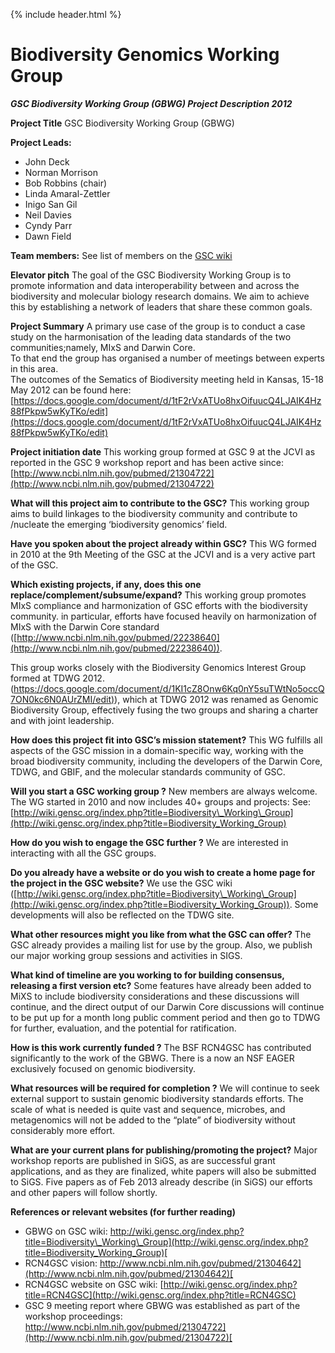 {% include header.html %}

Biodiversity Genomics Working Group
===================================

_**GSC Biodiversity Working Group (GBWG) Project Description 2012**_

**Project Title** GSC Biodiversity Working Group (GBWG)

**Project Leads:**

*   John Deck
*   Norman Morrison
*   Bob Robbins (chair)
*   Linda Amaral-Zettler
*   Inigo San Gil
*   Neil Davies
*   Cyndy Parr
*   Dawn Field

**Team members:** See list of members on the [GSC wiki](http://wiki.gensc.org/index.php?title=Biodiversity_Working_Group#Genomic_Biodiversity_Working_Group_Membership)[  
](http://gensc.org/gc_wiki/index.php/Biodiversity_Working_Group)

**Elevator pitch** The goal of the GSC Biodiversity Working Group is to promote information and data interoperability between and across the biodiversity and molecular biology research domains. We aim to achieve this by establishing a network of leaders that share these common goals.

**Project Summary** A primary use case of the group is to conduct a case study on the harmonisation of the leading data standards of the two communities;namely, MIxS and Darwin Core.  
To that end the group has organised a number of meetings between experts in this area.  
The outcomes of the Sematics of Biodiversity meeting held in Kansas, 15-18 May 2012 can be found here: [https://docs.google.com/document/d/1tF2rVxATUo8hxOifuucQ4LJAIK4Hz88fPkpw5wKyTKo/edit](https://docs.google.com/document/d/1tF2rVxATUo8hxOifuucQ4LJAIK4Hz88fPkpw5wKyTKo/edit)

**Project initiation date** This working group formed at GSC 9 at the JCVI as reported in the GSC 9 workshop report and has been active since: [http://www.ncbi.nlm.nih.gov/pubmed/21304722](http://www.ncbi.nlm.nih.gov/pubmed/21304722)

**What will this project aim to contribute to the GSC?** This working group aims to build linkages to the biodiversity community and contribute to /nucleate the emerging ‘biodiversity genomics’ field.

**Have you spoken about the project already within GSC?** This WG formed in 2010 at the 9th Meeting of the GSC at the JCVI and is a very active part of the GSC.

**Which existing projects, if any, does this one replace/complement/subsume/expand?** This working group promotes MIxS compliance and harmonization of GSC efforts with the biodiversity community. in particular, efforts have focused heavily on harmonization of MIxS with the Darwin Core standard ([http://www.ncbi.nlm.nih.gov/pubmed/22238640](http://www.ncbi.nlm.nih.gov/pubmed/22238640)).

This group works closely with the Biodiversity Genomics Interest Group formed at TDWG 2012. ([https://docs.google.com/document/d/1KI1cZ8Onw6Kq0nY5suTWtNo5occQ7ON0kc6N0AUrZMI/edit)](https://docs.google.com/document/d/1KI1cZ8Onw6Kq0nY5suTWtNo5occQ7ON0kc6N0AUrZMI/edit)), which at TDWG 2012 was renamed as Genomic Biodiversity Group, effectively fusing the two groups and sharing a charter and with joint leadership.

**How does this project fit into GSC’s mission statement?** This WG fulfills all aspects of the GSC mission in a domain-specific way, working with the broad biodiversity community, including the developers of the Darwin Core, TDWG, and GBIF, and the molecular standards community of GSC.

**Will you start a GSC working group ?** New members are always welcome. The WG started in 2010 and now includes 40+ groups and projects: See: [http://wiki.gensc.org/index.php?title=Biodiversity\_Working\_Group](http://wiki.gensc.org/index.php?title=Biodiversity_Working_Group)

**How do you wish to engage the GSC further ?** We are interested in interacting with all the GSC groups.

**Do you already have a website or do you wish to create a home page for the project in the GSC website?** We use the GSC wiki ([http://wiki.gensc.org/index.php?title=Biodiversity\_Working\_Group](http://wiki.gensc.org/index.php?title=Biodiversity_Working_Group)). Some developments will also be reflected on the TDWG site.

**What other resources might you like from what the GSC can offer?** The GSC already provides a mailing list for use by the group. Also, we publish our major working group sessions and activities in SIGS.

**What kind of timeline are you working to for building consensus, releasing a first version etc?** Some features have already been added to MiXS to include biodiversity considerations and these discussions will continue, and the direct output of our Darwin Core discussions will continue to be put up for a month long public comment period and then go to TDWG for further, evaluation, and the potential for ratification.

**How is this work currently funded ?** The BSF RCN4GSC has contributed significantly to the work of the GBWG. There is a now an NSF EAGER exclusively focused on genomic biodiversity.

**What resources will be required for completion ?** We will continue to seek external support to sustain genomic biodiversity standards efforts. The scale of what is needed is quite vast and sequence, microbes, and metagenomics will not be added to the “plate” of biodiversity without considerably more effort.

**What are your current plans for publishing/promoting the project?** Major workshop reports are published in SiGS, as are successful grant applications, and as they are finalized, white papers will also be submitted to SiGS. Five papers as of Feb 2013 already describe (in SiGS) our efforts and other papers will follow shortly.

**References or relevant websites (for further reading)**

*   GBWG on GSC wiki: [http://wiki.gensc.org/index.php?title=Biodiversity\_Working\_Group](http://wiki.gensc.org/index.php?title=Biodiversity_Working_Group)[  
    ](http://gensc.org/gc_wiki/index.php/Biodiversity_Working_Group)
*   RCN4GSC vision: [http://www.ncbi.nlm.nih.gov/pubmed/21304642](http://www.ncbi.nlm.nih.gov/pubmed/21304642)[  
    ](http://www.standardsingenomics.org/index.php/sigen/article/view/sigs.26218)
*   RCN4GSC website on GSC wiki: [http://wiki.gensc.org/index.php?title=RCN4GSC](http://wiki.gensc.org/index.php?title=RCN4GSC)
*   GSC 9 meeting report where GBWG was established as part of the workshop proceedings: [http://www.ncbi.nlm.nih.gov/pubmed/21304722](http://www.ncbi.nlm.nih.gov/pubmed/21304722)[  
    ](http://sigen.org/index.php/sigen/article/view/sigs.1353455/427)
